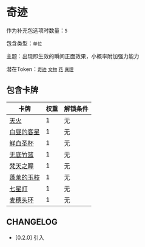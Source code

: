 # 奇迹

作为补充包选项时数量：`5`

包含类型：`单位`

主题：出现即生效的瞬间正面效果，小概率附加强力能力

潜在Token：[`奇迹`](文物.md) [`文物`](文物.md) [`花`](花.md) [`真理`](真理.md)

## 包含卡牌

卡牌 | 权重 | 解锁条件
--- | --- | ---
[天火](../卡牌/天火.md) | 1 | 无
[白昼的客星](../卡牌/白昼的客星.md) | 1 | 无
[鲜血圣杯](../卡牌/鲜血圣杯.md) | 1 | 无
[无底竹篮](../卡牌/无底竹篮.md) | 1 | 无
[梵天之瞳](../卡牌/梵天之瞳.md) | 1 | 无
[蓬莱的玉枝](../卡牌/蓬莱的玉枝.md) | 1 | 无
[七星灯](../卡牌/七星灯.md) | 1 | 无
[麦穗头环](../卡牌/麦穗头环.md) | 1 | 无

## CHANGELOG

- [0.2.0] 引入
